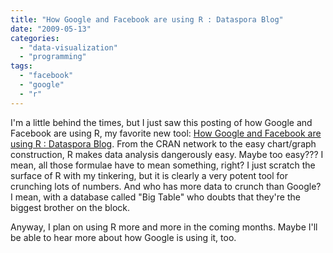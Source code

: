 ```yaml
---
title: "How Google and Facebook are using R : Dataspora Blog"
date: "2009-05-13"
categories: 
  - "data-visualization"
  - "programming"
tags: 
  - "facebook"
  - "google"
  - "r"
---
```


I'm a little behind the times, but I just saw this posting of how Google and Facebook are using R, my favorite new tool: [How Google and Facebook are using R : Dataspora Blog](http://dataspora.com/blog/predictive-analytics-using-r/). From the CRAN network to the easy chart/graph construction, R makes data analysis dangerously easy. Maybe too easy??? I mean, all those formulae have to mean something, right? I just scratch the surface of R with my tinkering, but it is clearly a very potent tool for crunching lots of numbers. And who has more data to crunch than Google? I mean, with a database called "Big Table" who doubts that they're the biggest brother on the block.

Anyway, I plan on using R more and more in the coming months. Maybe I'll be able to hear more about how Google is using it, too.
